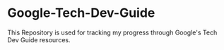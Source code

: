 # Google-Tech-Dev-Guide
This Repository is used for tracking my progress through Google's Tech Dev Guide resources.
